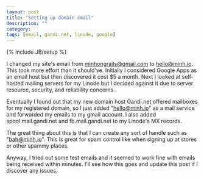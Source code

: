 ```yaml
---
layout: post
title: "Setting up domain email"
description: ""
category: 
tags: [email, gandi.net, linode, google]
---
```

{% include JB/setup %}

I changed my site's email from minhongrails@gmail.com to hello@minh.io. 
This took more effort than it should've. Initially I considered
Google Apps as an email host but then discovered it cost $5 a month. Next I
looked at self-hosted mailing servers for my Linode but I decided against it
due to server resource, security, and reliability concerns.

Eventually I found out that my new domain host Gandi.net offered mailboxes
for my registered domain, so I just added "hello@minh.io" as a mail service
and forwarded my emails to my gmail account. I also added spool.mail.gandi.net
and fb.mail.gandi.net to my Linode's MX records.

The great thing about this is that I can create any sort of handle such as 
"bah@minh.io". This is great for spam control like when signing up at stores or
other spammy places.

Anyway, I tried out some test emails and it seemed to work fine with emails
being received within minutes. I'll see how this goes and update this post
if I discover any issues.